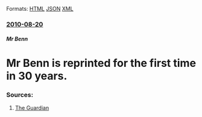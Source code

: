 
Formats: [HTML](/news/2010/08/20/mr-benn-is-reprinted-for-the-first-time-in-30-years.html)  [JSON](/news/2010/08/20/mr-benn-is-reprinted-for-the-first-time-in-30-years.json)  [XML](/news/2010/08/20/mr-benn-is-reprinted-for-the-first-time-in-30-years.xml)  

### [2010-08-20](/news/2010/08/20/index.md)

##### Mr Benn
# Mr Benn is reprinted for the first time in 30 years. 




### Sources:

1. [The Guardian](http://www.guardian.co.uk/books/2010/aug/20/mr-benn-back-in-print)
